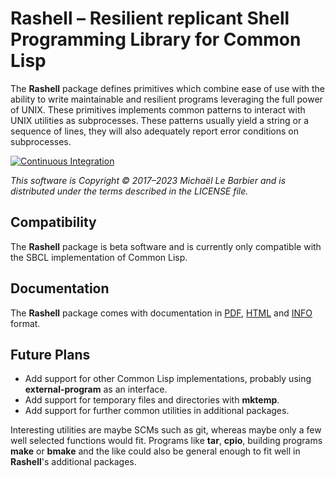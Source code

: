 # Rashell – Resilient replicant Shell Programming Library for Common Lisp

The **Rashell** package defines primitives which combine ease of use
with the ability to write maintainable and resilient programs
leveraging the full power of UNIX. These primitives implements common
patterns to interact with UNIX utilities as subprocesses. These
patterns usually yield a string or a sequence of lines, they will also
adequately report error conditions on subprocesses.

[![Continuous Integration](https://github.com/melusina-org/cl-rashell/actions/workflows/continuous-integration.yaml/badge.svg)](https://github.com/melusina-org/cl-rashell/actions/workflows/continuous-integration.yaml)

*This software is Copyright © 2017–2023 Michaël Le Barbier and
is distributed under the terms described in the LICENSE file.*


## Compatibility

The **Rashell** package is beta software and is currently only
compatible with the SBCL implementation of Common Lisp.


## Documentation

The **Rashell** package comes with documentation in [PDF][doc-pdf],
[HTML][doc-html] and [INFO][doc-info] format.

  [doc-html]: https://melusina-org.github.io/asset/cl-rashell/rashell.html
  [doc-pdf]: https://melusina-org.github.io/asset/cl-rashell/rashell.pdf
  [doc-info]: https://melusina-org.github.io/asset/cl-rashell/rashell.info


## Future Plans

- Add support for other Common Lisp implementations, probably using
  **external-program** as an interface.
- Add support for temporary files and directories with **mktemp**.
- Add support for further common utilities in additional
  packages.

Interesting utilities are maybe SCMs such as git, whereas maybe only a
few well selected functions would fit. Programs like **tar**,
**cpio**, building programs **make** or **bmake** and the like could
also be general enough to fit well in **Rashell**'s additional
packages.
